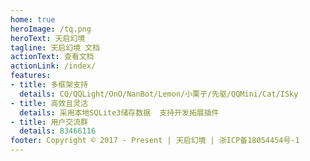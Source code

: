 ```yaml
---
home: true
heroImage: /tq.png
heroText: 天启幻境
tagline: 天启幻境 文档
actionText: 查看文档
actionLink: /index/
features:
- title: 多框架支持
  details: CQ/QQLight/OnO/NanBot/Lemon/小栗子/先驱/QQMini/Cat/ISky
- title: 高效且灵活
  details: 采用本地SQLite3储存数据  支持开发拓展插件
- title: 用户交流群
  details: 83466116
footer: Copyright © 2017 - Present | 天启幻境 | 浙ICP备18054454号-1
---
```


